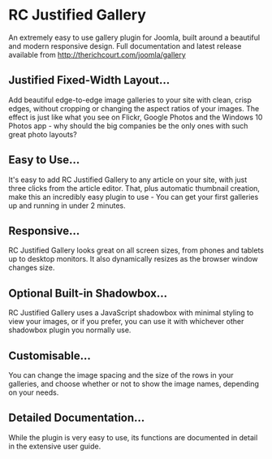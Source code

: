 # RC Justified Gallery

An extremely easy to use gallery plugin for Joomla, built around a beautiful and modern responsive design. Full documentation and latest release available from http://therichcourt.com/joomla/gallery

## Justified Fixed-Width Layout...

Add beautiful edge-to-edge image galleries to your site with clean, crisp edges, without cropping or changing the aspect ratios of your images. The effect is just like what you see on Flickr, Google Photos and the Windows 10 Photos app - why should the big companies be the only ones with such great photo layouts?

## Easy to Use...

It's easy to add RC Justified Gallery to any article on your site, with just three clicks from the article editor. That, plus automatic thumbnail creation, make this an incredibly easy plugin to use - You can get your first galleries up and running in under 2 minutes.

## Responsive...

RC Justified Gallery looks great on all screen sizes, from phones and tablets up to desktop monitors. It also dynamically resizes as the browser window changes size.

## Optional Built-in Shadowbox...

RC Justified Gallery uses a JavaScript shadowbox with minimal styling to view your images, or if you prefer, you can use it with whichever other shadowbox plugin you normally use.

## Customisable...

You can change the image spacing and the size of the rows in your galleries, and choose whether or not to show the image names, depending on your needs.

## Detailed Documentation...

While the plugin is very easy to use, its functions are documented in detail in the extensive user guide.
